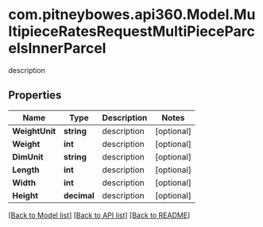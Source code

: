 # com.pitneybowes.api360.Model.MultipieceRatesRequestMultiPieceParcelsInnerParcel
description

## Properties

Name | Type | Description | Notes
------------ | ------------- | ------------- | -------------
**WeightUnit** | **string** | description | [optional] 
**Weight** | **int** | description | [optional] 
**DimUnit** | **string** | description | [optional] 
**Length** | **int** | description | [optional] 
**Width** | **int** | description | [optional] 
**Height** | **decimal** | description | [optional] 

[[Back to Model list]](../README.md#documentation-for-models) [[Back to API list]](../README.md#documentation-for-api-endpoints) [[Back to README]](../README.md)

